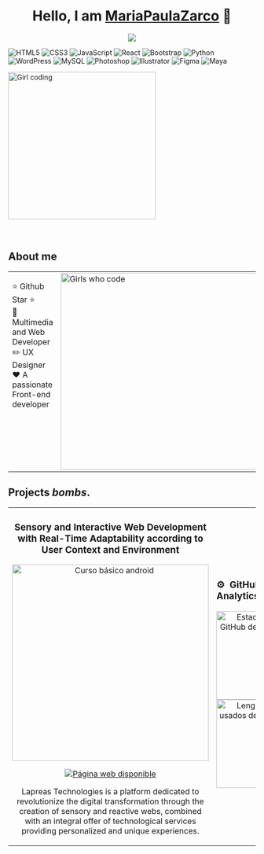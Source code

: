 <div align="center">
  
<h1 align="center">Hello, I am <a href="https://lapreastechnologies.com">MariaPaulaZarco</a> 👋</h1>
<img src="https://i.imgur.com/96vnrD5.jpeg">



</div>


![HTML5](https://img.shields.io/badge/HTML5-E34F26?style=for-the-badge&logo=html5&logoColor=white)
![CSS3](https://img.shields.io/badge/CSS3-1572B6?style=for-the-badge&logo=css3&logoColor=white)
![JavaScript](https://img.shields.io/badge/JavaScript-F7DF1E?style=for-the-badge&logo=javascript&logoColor=black)
![React](https://img.shields.io/badge/React-61DAFB?style=for-the-badge&logo=react&logoColor=black)
![Bootstrap](https://img.shields.io/badge/Bootstrap-7952B3?style=for-the-badge&logo=bootstrap&logoColor=white)
![Python](https://img.shields.io/badge/Python-3776AB?style=for-the-badge&logo=python&logoColor=white)
![WordPress](https://img.shields.io/badge/WordPress-21759B?style=for-the-badge&logo=wordpress&logoColor=white)
![MySQL](https://img.shields.io/badge/MySQL-4479A1?style=for-the-badge&logo=mysql&logoColor=white)
![Photoshop](https://img.shields.io/badge/Adobe%20Photoshop-31A8FF?style=for-the-badge&logo=Adobe%20Photoshop&logoColor=white)
![Illustrator](https://img.shields.io/badge/Adobe%20Illustrator-FF9A00?style=for-the-badge&logo=Adobe%20Illustrator&logoColor=white)
![Figma](https://img.shields.io/badge/Figma-F24E1E?style=for-the-badge&logo=Figma&logoColor=white)
![Maya](https://img.shields.io/badge/Autodesk%20Maya-00B0F0?style=for-the-badge&logo=autodesk&logoColor=white)




<img src="https://media.tenor.com/2332171326726785246.gif" width="300" alt="Girl coding">

<br>
<br>
</br>



## About me

<table>
  <tr>
    <td style="vertical-align: top;">
      <p>⭐ Github Star ⭐<br>
      📲 Multimedia and Web Developer<br>
      ✏️ UX Designer<br>
      ❤ A passionate  Front-end developer</p>
    </td>
    <td>
      <img src="https://media4.giphy.com/media/v1.Y2lkPTc5MGI3NjExbmJhZ216c21kNzd5YWhidDQ5bzQ2dnYyYW15bzAxYXdqc3Y5eXJjNiZlcD12MV9pbnRlcm5hbF9naWZfYnlfaWQmY3Q9Zw/3o72F7RrTPW6jymXew/giphy.gif" width="400" alt="Girls who code">
    </td>
  </tr>
</table>



## Projects *bombs*.
<table>
<tr>
<td width="50%">
<h3 align="center">Sensory and Interactive Web Development with Real-Time Adaptability according to User Context and Environment</h3>
<div align="center">
<a href="https://github.com/Butterfly31" target="_blank"><img src="https://i.imgur.com/LQrK8Ui.jpeg" width="400" alt="Curso básico android"></a>
<p>
<a href="https://github.com/Butterfly31" target="_blank">
</a>
<a href="https://lapreastechnologies.com" target="_blank">
<img src="https://img.shields.io/badge/Página_Web-Disponible-blue?style=for-the-badge&logo=google-chrome&logoColor=white" alt="Página web disponible">
</a>
</p>
<p>Lapreas Technologies is a platform dedicated to revolutionize the digital transformation through the creation of sensory and reactive webs, combined with an integral offer of technological services providing personalized and unique experiences.</p>
</div>
                                                                                      
</td>

<td width="50%">
               <br>

                                                                                      


### ⚙️ &nbsp;GitHub Analytics

<p align="center">
  <a href="https://github.com/Butterfly31" target="_blank">
    <img height="180em" src="https://github-readme-stats-eight-theta.vercel.app/api?username=Butterfly31&show_icons=true&theme=algolia&include_all_commits=true&count_private=true" alt="Estadísticas de GitHub de Butterfly31"/>
    <img height="180em" src="https://github-readme-stats-eight-theta.vercel.app/api/top-langs/?username=Butterfly31&layout=compact&langs_count=8&theme=algolia" alt="Lenguajes más usados de Butterfly31"/>
  </a>
</p>
